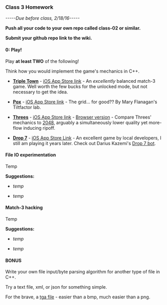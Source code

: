 ### Class 3 Homework

*-----Due before class, 2/18/16-----*

**Push all your code to your own repo called class-02 or similar.**

**Submit your github repo link to the wiki.**

#### 0: Play!

Play **at least TWO** of the following!

Think how you would implement the game's mechanics in C++.

* [**Triple Town**](http://spryfox.com/our-games/tripletown/) - [iOS App Store link](https://itunes.apple.com/us/app/triple-town/id490532168?mt=8&ign-mpt=uo%3D4) - An *excellently* balanced match-3 game. Well worth the few bucks for the unlocked mode, but not necessary to get the idea.

* [**Pox**](http://www.tiltfactor.org/game/pox/) - [iOS App Store link](https://itunes.apple.com/us/app/pox-save-the-people/id475604824?mt=8) - The grid... for good?? By Mary Flanagan's Tiltfactor lab.

* [**Threes**](http://asherv.com/threes/) - [iOS App Store link](https://itunes.apple.com/us/app/threes!-free/id976851174?mt=8) - [Browser version](http://threesjs.com/) - Compare Threes' mechanics to [2048](http://2048game.com/), arguably a simultaneously lower quality yet more-flow inducing ripoff.

* [**Drop 7**](http://areacodeinc.com/projects/drop7/comment-page-1/) - [iOS App Store Link](https://itunes.apple.com/us/app/drop7/id425242132?mt=8) - An excellent game by local developers, I still am playing it years later. Check out Darius Kazemi's [Drop 7 bot](http://tinysubversions.com/game/dropN/).

#### File IO experimentation

Temp

**Suggestions:**

* *temp*

* *temp*

#### Match-3 hacking

Temp

**Suggestions:**

* *temp*

* *temp*


#### BONUS

Write your own file input/byte parsing algorithm for another type of file in C++. 

Try a text file, xml, or json for something simple.

For the brave, a [tga file](http://paulbourke.net/dataformats/tga/) - easier than a bmp, much easier than a png.

